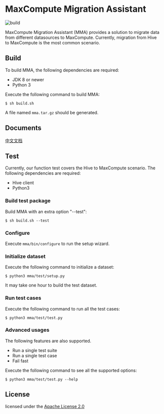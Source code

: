 # MaxCompute Migration Assistant
![build](https://github.com/aliyun/alibabacloud-maxcompute-tool-migrate/actions/workflows/build.yml/badge.svg)

MaxCompute Migration Assistant (MMA) provides a solution to migrate data from different datasources 
to MaxCompute. Currently, migration from Hive to MaxCompute is the most common scenario.

## Build
To build MMA, the following dependencies are required:
- JDK 8 or newer
- Python 3

Execute the following command to build MMA:
```$xslt
$ sh build.sh
```

A file named ```mma.tar.gz``` should be generated.

## Documents
[中文文档](https://github.com/aliyun/alibabacloud-maxcompute-tool-migrate/blob/master/documents/HiveToMaxCompute_zh.md)

## Test
Currently, our function test covers the Hive to MaxCompute scenario. The following dependencies are 
required:
- Hive client
- Python3

### Build test package
Build MMA with an extra option "--test":
```$xslt
$ sh build.sh --test
```

### Configure
Execute ```mma/bin/configure``` to run the setup wizard.

### Initialize dataset
Execute the following command to initialize a dataset:
```$xslt
$ python3 mma/test/setup.py
```
It may take one hour to build the test dataset.

### Run test cases
Execute the following command to run all the test cases:
```$xslt
$ python3 mma/test/test.py
```

### Advanced usages
The following features are also supported.
- Run a single test suite
- Run a single test case
- Fail fast

Execute the following command to see all the supported options:
```$xslt
$ python3 mma/test/test.py --help
```

## License
licensed under the [Apache License 2.0](https://www.apache.org/licenses/LICENSE-2.0.html)
